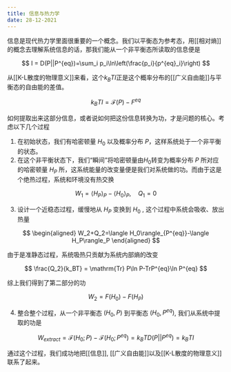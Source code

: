 ```yaml
---
title: 信息与热力学
date: 28-12-2021
---
```

信息是现代热力学里面很重要的一个概念。我们以平衡态为参考态，用[[相对熵]]的概念去理解系统信息的话，那我们能从一个非平衡态所读取的信息便是

$$
I = D(P||P^{eq})=\sum_i p_i\ln\left(\frac{p_i}{p^{eq}_i}\right)
$$

从[[K-L散度的物理意义]]来看，这个$k_BTI$正是这个概率分布的[[广义自由能]]与平衡态的自由能的差值。

$$
k_BTI = \mathcal{F}(P)-F^{eq}
$$

如何提取出来这部分信息，或者说如何把这份信息转换为功，才是问题的核心。考虑以下几个过程

1. 在初始状态，我们有哈密顿量 $H_0$ 以及概率分布 $P$，这样系统处于一个非平衡的状态。
2. 在这个非平衡状态下，我们“瞬间”将哈密顿量由$H_0$转变为概率分布 $P$ 所对应的哈密顿量 $H_P$ 所，这系统能量的改变量便是我们对系统做的功。而由于这是个绝热过程，系统和环境没有热交换

$$
W_1=\langle H_P\rangle_P-\langle H_0\rangle_P,\quad
Q_1=0
$$

3. 设计一个近稳态过程，缓慢地从 $H_P$ 变换到 $H_0$ , 这个过程中系统会吸收、放出热量

$$
\begin{aligned}
W_2+Q_2=\langle H_0\rangle_{P^{eq}}-\langle H_P\rangle_P
\end{aligned}
$$

由于是准静态过程，系统吸热只贡献为系统内部熵的改变

$$
\frac{Q_2}{k_BT} = \mathrm{Tr} P\ln P-TrP^{eq}\ln P^{eq}
$$

综上我们得到了第二部分的功

$$
W_2 = F(H_0)-F(H_P)
$$

4. 整合整个过程，从一个非平衡态 $(H_0,P)$ 到平衡态 $(H_0,P^{eq})$, 我们从系统中提取的功是


$$
W_{extract} = \mathcal{F}(H_0;P)-\mathcal{F}(H_0;P^{eq})=k_BTD(P||P^{eq})=k_BTI
$$

通过这个过程，我们成功地把[[信息]], [[广义自由能]]以及[[K-L散度的物理意义]]联系了起来。
